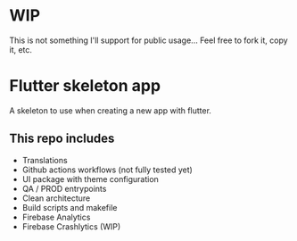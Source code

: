 # WIP
This is not something I'll support for public usage... Feel free to fork it, copy it, etc.

# Flutter skeleton app
A skeleton to use when creating a new app with flutter.

## This repo includes
* Translations
* Github actions workflows (not fully tested yet)
* UI package with theme configuration
* QA / PROD entrypoints
* Clean architecture
* Build scripts and makefile
* Firebase Analytics
* Firebase Crashlytics (WIP)

